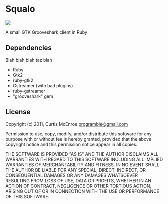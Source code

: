 # Squalo

![](http://stillmaintained.com/programble/squalo.png)

A small GTK Grooveshark client in Ruby

## Dependencies

Blah blah blah taz blah

 * Ruby
 * Gtk2
 * ruby-gtk2
 * Gstreamer (with bad plugins)
 * ruby-gstreamer
 * "grooveshark" gem

## License

Copyright (c) 2011, Curtis McEnroe <programble@gmail.com>

Permission to use, copy, modify, and/or distribute this software for any
purpose with or without fee is hereby granted, provided that the above
copyright notice and this permission notice appear in all copies.

THE SOFTWARE IS PROVIDED "AS IS" AND THE AUTHOR DISCLAIMS ALL WARRANTIES
WITH REGARD TO THIS SOFTWARE INCLUDING ALL IMPLIED WARRANTIES OF
MERCHANTABILITY AND FITNESS. IN NO EVENT SHALL THE AUTHOR BE LIABLE FOR
ANY SPECIAL, DIRECT, INDIRECT, OR CONSEQUENTIAL DAMAGES OR ANY DAMAGES
WHATSOEVER RESULTING FROM LOSS OF USE, DATA OR PROFITS, WHETHER IN AN
ACTION OF CONTRACT, NEGLIGENCE OR OTHER TORTIOUS ACTION, ARISING OUT OF
OR IN CONNECTION WITH THE USE OR PERFORMANCE OF THIS SOFTWARE.
